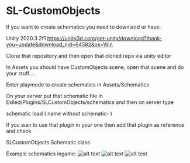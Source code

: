 # SL-CustomObjects

If you want to create schematics you need to downlaod  or have:

 Unity 2020.3.2f1
 https://unity3d.com/get-unity/download?thank-you=update&download_nid=64582&os=Win
 
 
 Clone that repository and then open that cloned repo via unity editor
 
 In Assets you should have CustomObjects scene, open that scene and do your stuff....
 
 Enter playmode to create schematics in Assets/Schematics
 
 On your server put that schematic file in Exiled/Plugins/SLCustomObjects/schematics and then on server type
 
 schematic load <name> ( name without schematic- )
 
 
 If you wan to use that plugin in your one then add that plugin as reference and check
 
 SLCustomObjects.Schematic class
 
 Example schematics ingame:
 ![alt text](https://cdn.discordapp.com/attachments/675862006057664513/828568118296313867/unknown.png)
 ![alt text](https://cdn.discordapp.com/attachments/675862006057664513/828565186935390238/unknown.png)
 ![alt text](https://cdn.discordapp.com/attachments/675862006057664513/828560294371524618/unknown.png)
